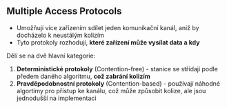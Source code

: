 ## Multiple Access Protocols

- Umožňují více zařízením sdílet jeden komunikační kanál, aniž by docházelo k neustálým kolizím
- Tyto protokoly rozhodují, **které zařízení může vysílat data a kdy**

Dělí se na dvě hlavní kategorie:
1. **Deterministické protokoly** (Contention-free) - stanice se střídají podle předem daného algoritmu, **což zabrání kolizím**
2. **Pravděpodobnostní protokoly** (Contention-based) - používají náhodné algortimy pro přístup ke kanálu, což může způsobit kolize, ale jsou jednodušší na implementaci
